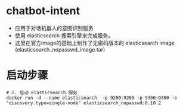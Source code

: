 # chatbot-intent
- 应用于对话机器人的意图识别服务
- 使用 elasticsearch 搜索引擎来完成服务。
- 这里在官方image的基础上制作了无密码版本的 elasticsearch image (elasticsearch_nopasswd_image.tar)

# 启动步骤
```
# 1. 启动 elasticsearch 服务
docker run -d --name elasticsearch  -p 9200:9200 -p 9300:9300 -e "discovery.type=single-node" elasticsearch_nopasswd:8.10.2
```
